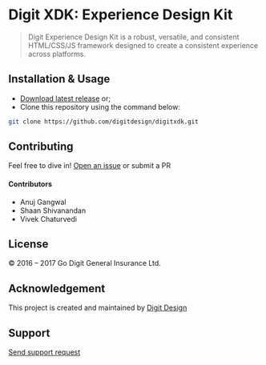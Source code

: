 # Digit XDK: Experience Design Kit
> Digit Experience Design Kit is a robust, versatile, and consistent HTML/CSS/JS framework designed to create a consistent experience across platforms.

## Installation & Usage
- [Download latest release](https://github.com/digitdesign/digitxdk/archive/master.zip) or;
- Clone this repository using the command below:
```sh
git clone https://github.com/digitdesign/digitxdk.git
```

## Contributing
Feel free to dive in! [Open an issue](https://github.com/digitdesign/digitxdk/issues/new/) or submit a PR

#### Contributors
- Anuj Gangwal
- Shaan Shivanandan
- Vivek Chaturvedi

## License
© 2016 – 2017 Go Digit General Insurance Ltd.

## Acknowledgement
This project is created and maintained by [Digit Design](https://godigit.design/)

## Support
[Send support request](mailto:shaan.shivanandan@godigit.com?Subject=Support%3A%20Digit%20XDK)
